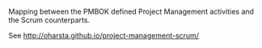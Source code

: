 Mapping between the PMBOK defined Project Management activities and the Scrum counterparts.

See http://oharsta.github.io/project-management-scrum/

